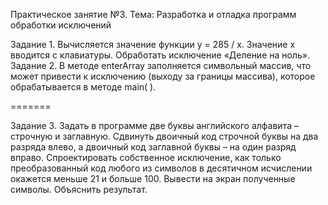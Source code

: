 Практическое занятие №3.
Тема: Разработка и отладка программ обработки
исключений

Задание 1. Вычисляется значение функции  y = 285 / x. Значение x вводится с
клавиатуры. Обработать исключение «Деление на ноль».
Задание 2. В методе enterArray заполняется символьный массив, что может
привести к исключению (выходу за границы массива), которое
обрабатывается в методе main( ).

=======

Задание 3. Задать в программе две буквы английского алфавита –строчную и
заглавную. Сдвинуть двоичный код строчной буквы на два разряда
влево, а двоичный код заглавной буквы – на один разряд вправо.
Спроектировать собственное исключение, как только
преобразованный код любого из символов в десятичном исчислении
окажется меньше 21 и больше 100. Вывести на экран полученные
символы. Объяснить результат.